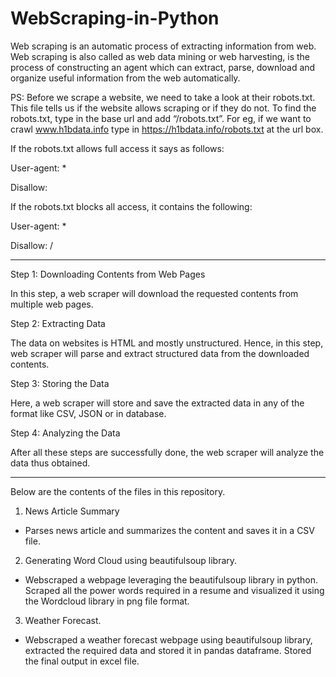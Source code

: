 # WebScraping-in-Python
Web scraping is an automatic process of extracting information from web. Web scraping is also called as web data mining or web harvesting, is the process of constructing an agent which can extract, parse, download and organize useful information from the web automatically. 

PS: Before we scrape a website, we need to take a look at their robots.txt. This file tells us if the website allows scraping or if they do not. To find the robots.txt, type in the base url and add “/robots.txt”. For eg, if we want to crawl www.h1bdata.info type in https://h1bdata.info/robots.txt at the url box.

If the robots.txt allows full access it says as follows:

User-agent: *

Disallow:

If the robots.txt blocks all access, it contains the following:

User-agent: *

Disallow: /

********************************************************************************************************

Step 1: Downloading Contents from Web Pages 

In this step, a web scraper will download the requested contents from multiple web pages.

Step 2: Extracting Data

The data on websites is HTML and mostly unstructured. Hence, in this step, web scraper will parse and extract structured data from the downloaded contents.

Step 3: Storing the Data

Here, a web scraper will store and save the extracted data in any of the format like CSV, JSON or in database.

Step 4: Analyzing the Data

After all these steps are successfully done, the web scraper will analyze the data thus obtained.

********************************************************************************************************

 Below are the contents of the files in this repository.
1. News Article Summary
- Parses news article and summarizes the content and saves it in a CSV file.

2. Generating Word Cloud using beautifulsoup library.
- Webscraped a webpage leveraging the beautifulsoup library in python. Scraped all the power words required in a resume and visualized it using the Wordcloud library in png file format.

3. Weather Forecast.
- Webscraped a weather forecast webpage using beautifulsoup library, extracted the required data and stored it in pandas dataframe. Stored the final output in excel file.
